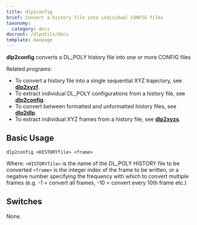 ```yaml
---
title: dlp2config
brief: Convert a history file into individual CONFIG files
taxonomy:
  category: docs
docroot: /dlputils/docs
template: manpage
---
```


**dlp2config** converts a DL_POLY history file into one or more CONFIG files

Related programs:
+ To convert a history file into a single sequential XYZ trajectory, see [**dlp2xyzf**](/dlputils/docs/dlp2xyzf).
+ To extract individual DL_POLY configurations from a history file, see [**dlp2config**](/dlputils/docs/dlp2config).
+ To convert between formatted and unformatted history files, see [**dlp2dlp**](/dlputils/docs/dlp2dlp).
+ To extract individual XYZ frames from a history file, see [**dlp2xyzs**](/dlputils/docs/dlp2xyzs).

## Basic Usage

```
dlp2config <HISTORYfile> <frame>
```

Where:
`<HISTORYfile>` is the name of the DL_POLY HISTORY file to be converted
`<frame>` is the integer index of the frame to be written, or a negative number specifying the frequency with which to convert multiple frames (e.g. -1 = convert all frames, -10 = convert every 10th frame etc.)

## Switches

None.

